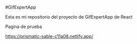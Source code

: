 #GifExpertApp

Esta es mi repositorio del proyecto de GifExpertApp de React

Pagina de prueba

https://prismatic-sable-c11a08.netlify.app/
